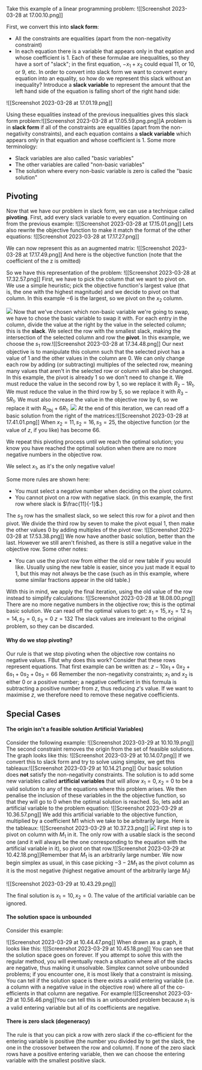 Take this example of a linear programming problem:
![[Screenshot 2023-03-28 at 17.00.10.png]]

First, we convert this into **slack form**:
- All the constraints are equalities (apart from the non-negativity constraint)
- In each equation there is a variable that appears only in that eqation and whose coefficient is 1.
Each of these formulae are inequalities, so they have a sort of "slack"; in the first equation, $-x_1 + x_2$ could equal 11, or 10, or 9, etc. In order to convert into slack form we want to convert every equation into an equality, so how do we represent this slack without an inequality? Introduce a **slack variable** to represent the amount that the left hand side of the equation is falling short of the right hand side:

![[Screenshot 2023-03-28 at 17.01.19.png]]

Using these equalities instead of the previous inequalities gives this slack form problem:![[Screenshot 2023-03-28 at 17.05.59.png.png]]A problem is in **slack form** if all of the constraints are equalities (apart from the non-negativity constraints), and each equation contains a **slack variable** which appears only in that equation and whose coefficient is 1.
Some more terminology:
- Slack variables are also called "basic variables"
- The other variables are called "non-basic variables"
- The solution where every non-basic variable is zero is called the "basic solution"

## Pivoting
Now that we have our problem in slack form, we can use a technique called **pivoting**. First, add every slack variable to every equation. Continuing on from the previous example:
![[Screenshot 2023-03-28 at 17.15.01.png]]
Lets also rewrite the objective function to make it match the format of the other equations:
![[Screenshot 2023-03-28 at 17.17.27.png]]

We can now represent this as an augmented matrix:
![[Screenshot 2023-03-28 at 17.17.49.png]]
And here is the objective function (note that the coefficient of the z is omitted)

So we have this representation of the problem:
![[Screenshot 2023-03-28 at 17.32.57.png]]
First, we have to pick the column that we want to pivot on. We use a simple heuristic; pick the objective function's largest value (that is, the one with the highest magnitude) and we decide to pivot on that column. In this example $-6$ is the largest, so we pivot on the $x_2$ column.

![](Pasted%20image%2020230307122308.png)
Now that we've chosen which non-basic variable we're going to swap, we have to chose the basic variable to swap it with. For each entry in the column, divide the value at the right by the value in the selected column; this is the **slack**. We select the row with the smallest slack, making the intersection of the selected column and row the **pivot**. In this example, we choose the $s_1$ row.![[Screenshot 2023-03-28 at 17.34.48.png]]
Our next objective is to manipulate this column such that the selected pivot has a value of 1 and the other values in the column are 0. We can only change each row by adding (or subtracting) multiples of the selected row, meaning many values that aren't in the selected row or column will also be changed. 
In this example, the pivot is already 1 so we don't need to change it. We must reduce the value in the second row by 1, so we replace it with $R_2 - 1R_1$. We must reduce the value in the third row by 5, so we replace it with $R_3 - 5R_1$. We must also increase the value in the objective row by 6, so we replace it with $R_\text{Obj} +6R_1$.
![](Pasted%20image%2020230307123454.png)
At the end of this iteration, we can read off a basic solution from the right of the matrices:![[Screenshot 2023-03-28 at 17.41.01.png]]
When $x_2 = 11, s_2 = 16, s_3 = 25$, 
the objective function (or the value of $z$, if you like) has become $66$.

We repeat this pivoting process until we reach the optimal solution; you know you have reached the optimal solution when there are no more negative numbers in the objective row.

We select $x_1$, as it's the only negative value!

Some more rules are shown here:
- You must select a negative number when deciding on the pivot column.
- You cannot pivot on a row with negative slack. (in this example, the first row where slack is $\frac{11}{-1}$.)

The $s_3$ row has the smallest slack, so we select this row for a pivot and then pivot. We divide the third row by seven to make the pivot equal 1, then make the other values 0 by adding multiples of the pivot row:
![[Screenshot 2023-03-28 at 17.53.38.png]]
We now have another basic solution, better than the last. However we still aren't finished, as there is still a negative value in the objective row. Some other notes:
- You can use the pivot row from either the old or new table if you would like. Usually using the new table is easier, since you just made it equal to 1, but this may not always be the case (such as in this example, where some similar fractions appear in the old table.)

With this in mind, we apply the final iteration, using the old value of the row instead to simplify calculations:
![[Screenshot 2023-03-28 at 18.08.00.png]]
There are no more negative numbers in the objective row; this is the optimal basic solution. We can read off the optimal values to get:
$x_1 = 15, x_2 = 12$
$s_1 = 14, s_2 = 0, s_3 = 0$
$z = 132$
The slack values are irrelevant to the original problem, so they can be discarded. 
#### Why do we stop pivoting?
Our rule is that we stop pivoting when the objective row contains no negative values. FBut why does this work? Consider that these rows represent equations. That first example can be written as:
$z -10x_1 + 0x_2 + 6s_1 + 0s_2 + 0s_3 = 66$
Remember the non-negativity constraints; $x_1$ and $x_2$ is either 0 or a positive number; a negative coefficient in this formula is subtracting a positive number from $z$, thus reducing $z$'s value. If we want to maximise $z$, we therefore need to remove these negative coefficients.

## Special Cases
#### The origin isn't a feasible solution Artificial Variables)
Consider the following example:
![[Screenshot 2023-03-29 at 10.10.19.png]]
The second constraint removes the origin from the set of feasible solutions. The graph looks like this:
![[Screenshot 2023-03-29 at 10.14.07.png]]
If we convert this to slack form and try to solve using simplex, we get this tableaux:![[Screenshot 2023-03-29 at 10.14.21.png]]
Our basic solution does **not** satisfy the non-negativity constraints.
The solution is to add some new variables called **artificial variables** that will allow $x_1=0, x_2=0$ to be a valid solution to any of the equations where this problem arises. We then penalise the inclusion of these variables in the the objective function, so that they will go to 0 when the optimal solution is reached.
So, lets add an artificial variable to the problem equation:
![[Screenshot 2023-03-29 at 10.36.57.png]]
We add this artificial variable to the objective function, multiplied by a coefficient M1 which we take to be arbitrarily large. Here is the tableaux:
![[Screenshot 2023-03-29 at 10.37.23.png]]
![](Pasted%20image%2020230314141315.png)
First step is to pivot on column with $M_1$ in it. The only row with a usable slack is the second one (and it will always be the one corresponding to the equation with the artificial variable in it), so pivot on that row.![[Screenshot 2023-03-29 at 10.42.18.png]]Remember that $M_1$ is an arbitrarily large number. We now begin simplex as usual, in this case picking $-3-2M_1$ as the pivot column as it is the most negative (highest negative amount of the arbitrarily large $M_1$)

![[Screenshot 2023-03-29 at 10.43.29.png]]

The final solution is $x_1=10, x_2=0$. The value of the artificial variable can be ignored.
#### The solution space is unbounded
Consider this example:

![[Screenshot 2023-03-29 at 10.44.47.png]]
When drawn as a graph, it looks like this:
![[Screenshot 2023-03-29 at 10.45.18.png]]
You can see that the solution space goes on forever. If you attempt to solve this with the regular method, you will eventually reach a situation where all of the slacks are negative, thus making it unsolvable. Simplex cannot solve unbounded problems; if you encounter one, it is most likely that a constraint is missing.
You can tell if the solution space is there exists a valid entering variable (i.e. a column with a negative value in the objective row) where all of the co-efficients in that column are negative. For example:![[Screenshot 2023-03-29 at 10.56.46.png]]You can tell this is an unbounded problem because $x_1$ is a valid entering variable but all of its coefficients are negative.

#### There is zero slack (degeneracy)

The rule is that you can pick a row with zero slack if the co-efficient for the entering variable is positive (the number you divided by to get the slack, the one in the crossover between the row and column). If none of the zero slack rows have a positive entering variable, then we can choose the entering variable with the smallest positive slack.

